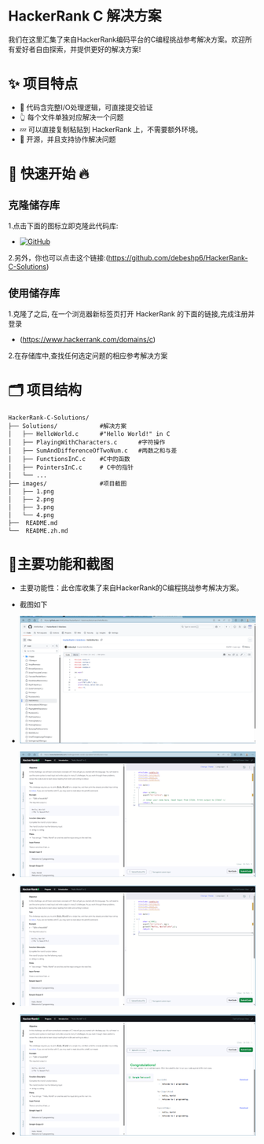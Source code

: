 # HackerRank C 解决方案

我们在这里汇集了来自HackerRank编码平台的C编程挑战参考解决方案。欢迎所有爱好者自由探索，并提供更好的解决方案!

# ✨ 项目特点

- 👏 代码含完整I/O处理逻辑，可直接提交验证
- 👆  每个文件单独对应解决一个问题
- 💤 可以直接复制粘贴到 HackerRank 上，不需要额外环境。
- 💓 开源，并且支持协作解决问题

# 🚀 快速开始 🔥

## 克隆储存库

1.点击下面的图标立即克隆此代码库:
- [![GitHub](https://img.shields.io/badge/-GitHub-black?style=flat-square&logo=github&logoColor=white)](https://github.com/debeshp6/HackerRank-C-Solutions)

2.另外，你也可以点击这个链接:(https://github.com/debeshp6/HackerRank-C-Solutions)

## 使用储存库

1.克隆了之后, 在一个浏览器新标签页打开 HackerRank 的下面的链接,完成注册并登录
- (https://www.hackerrank.com/domains/c)

2.在存储库中,查找任何选定问题的相应参考解决方案
 <!-- by 何嘉伟 -->

# 🗂️ 项目结构     

```
HackerRank-C-Solutions/
├── Solutions/            #解决方案
│   ├── HelloWorld.c      #"Hello World!" in C
│   ├── PlayingWithCharacters.c      #字符操作
│   ├── SumAndDifferenceOfTwoNum.c   #两数之和与差
│   ├── FunctionsInC.c    #C中的函数
│   ├── PointersInC.c     # C中的指针
│   └── ...
├── images/               #项目截图
│   ├── 1.png             
│   ├── 2.png
│   ├── 3.png
│   └── 4.png              
├──  README.md
└──  README.zh.md
```

# 🎉主要功能和截图

- 主要功能性‌：此仓库收集了来自HackerRank的C编程挑战参考解决方案。

- 截图如下 

- ![项目界面截图](images/1.png)
- ![项目界面截图](images/2.png)
- ![项目界面截图](images/3.png)
- ![项目界面截图](images/4.png)
 <!-- by 何嘉伟 -->